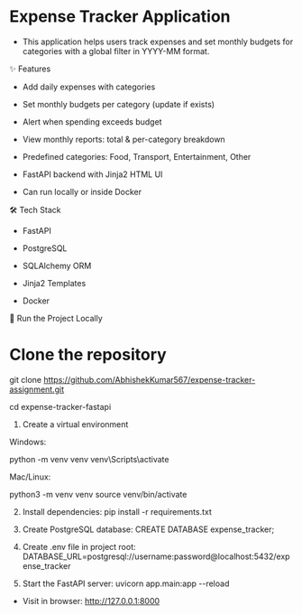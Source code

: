 # Expense Tracker Application

- This application helps users track expenses and set monthly budgets for categories with a global filter in YYYY-MM format.

✨ Features

- Add daily expenses with categories

- Set monthly budgets per category (update if exists)

- Alert when spending exceeds budget

- View monthly reports: total & per-category breakdown

- Predefined categories: Food, Transport, Entertainment, Other

- FastAPI backend with Jinja2 HTML UI

- Can run locally or inside Docker

🛠 Tech Stack

- FastAPI

- PostgreSQL

- SQLAlchemy ORM

- Jinja2 Templates

- Docker 

🚀 Run the Project Locally
# Clone the repository
git clone https://github.com/AbhishekKumar567/expense-tracker-assignment.git

cd expense-tracker-fastapi

1) Create a virtual environment

 Windows:

 python -m venv venv
 venv\Scripts\activate

 Mac/Linux:

 python3 -m venv venv
 source venv/bin/activate

2) Install dependencies:
pip install -r requirements.txt

3) Create PostgreSQL database:
CREATE DATABASE expense_tracker;

4) Create .env file in project root:
DATABASE_URL=postgresql://username:password@localhost:5432/expense_tracker

5) Start the FastAPI server:
uvicorn app.main:app --reload

- Visit in browser:
http://127.0.0.1:8000

